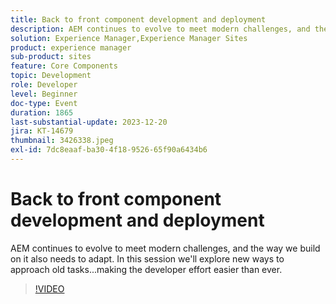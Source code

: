 ```yaml
---
title: Back to front component development and deployment
description: AEM continues to evolve to meet modern challenges, and the way we build on it also needs to adapt. In this session we'll explore new ways to approach old tasks.. Making the developer effort easier than ever.
solution: Experience Manager,Experience Manager Sites
product: experience manager
sub-product: sites
feature: Core Components
topic: Development
role: Developer
level: Beginner
doc-type: Event
duration: 1865
last-substantial-update: 2023-12-20
jira: KT-14679
thumbnail: 3426338.jpeg
exl-id: 7dc8eaaf-ba30-4f18-9526-65f90a6434b6
---
```

# Back to front component development and deployment

AEM continues to evolve to meet modern challenges, and the way we build on it also needs to adapt. In this session we'll explore new ways to approach old tasks...making the developer effort easier than ever.

>[!VIDEO](https://video.tv.adobe.com/v/3426338/?learn=on)
